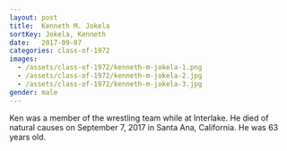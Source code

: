 ```yaml
---
layout: post
title:  Kenneth M. Jokela
sortKey: Jokela, Kenneth
date:   2017-09-07
categories: class-of-1972
images:
  - /assets/class-of-1972/kenneth-m-jokela-1.png
  - /assets/class-of-1972/kenneth-m-jokela-2.jpg
  - /assets/class-of-1972/kenneth-m-jokela-3.jpg
gender: male
---
```

Ken was a member of the wrestling team while at Interlake. He died of natural causes on September 7, 2017 in Santa Ana, California. He was 63 years old.
